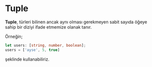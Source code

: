 # Tuple

**Tuple**, türleri bilinen ancak aynı olması gerekmeyen sabit sayıda öğeye sahip bir diziyi ifade etmemize olanak tanır.

Örneğin;

```typescript
let users: [string, number, boolean];
users = ['ayse', 5, true]
```

şeklinde kullanabiliriz.

